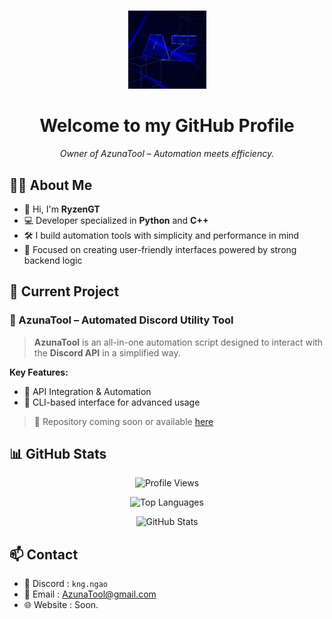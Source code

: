 <h1 align="center"></h1>

<p align="center">
  <img src="Icon.png" alt="AzunaTool Logo" width="125">
</p>

<h1 align="center">Welcome to my GitHub Profile</h1>

<p align="center">
  <i>Owner of AzunaTool – Automation meets efficiency.</i>
</p>

## 🧑‍💻 About Me

- 👋 Hi, I'm **RyzenGT**
- 💻 Developer specialized in **Python** and **C++**
- 🛠️ I build automation tools with simplicity and performance in mind
- 🎯 Focused on creating user-friendly interfaces powered by strong backend logic

## 🚀 Current Project

### 🔹 AzunaTool – Automated Discord Utility Tool

> **AzunaTool** is an all-in-one automation script designed to interact with the **Discord API** in a simplified way.  

**Key Features:**
- 📡 API Integration & Automation
- 🧩 CLI-based interface for advanced usage

> 📁 Repository coming soon or available [here](https://github.com/RyzenGT/AzunaTool)

## 📊 GitHub Stats

<p align="center">
  <img src="https://komarev.com/ghpvc/?username=RyzenGT&color=000000" alt="Profile Views">
</p>

<p align="center">
  <img src="https://github-readme-stats.vercel.app/api/top-langs/?username=RyzenGT&theme=dark&layout=compact" alt="Top Languages">
</p>

<p align="center">
  <img src="https://github-readme-stats.vercel.app/api?username=RyzenGT&theme=dark&show_icons=true&hide_border=true" alt="GitHub Stats">
</p>

## 📫 Contact

- 💬 Discord : `kng.ngao`
- 📧 Email   : [AzunaTool@gmail.com](mailto:azunatool@gmail.com) 
- 🌐 Website : Soon.

<h1 align="center"></h1>
